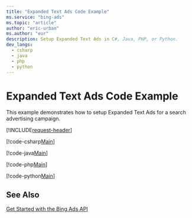 ```yaml
---
title: "Expanded Text Ads Code Example"
ms.service: "bing-ads"
ms.topic: "article"
author: "eric-urban"
ms.author: "eur"
description: Setup Expanded Text Ads in C#, Java, PHP, or Python.
dev_langs:
  - csharp
  - java
  - php
  - python
---
```

# Expanded Text Ads Code Example
This example demonstrates how to setup Expanded Text Ads for a search advertising campaign.

[!INCLUDE[request-header](./includes/code-tips.md)]

[!code-csharp[Main](../../../BingAds-dotNet-SDK/examples/BingAdsExamples/BingAdsExamplesLibrary/v12/ExpandedTextAds.cs)]

[!code-java[Main](../../../BingAds-Java-SDK/examples/BingAdsDesktopApp/src/main/java/com/microsoft/bingads/examples/v12/ExpandedTextAds.java)]

[!code-php[Main](../../../BingAds-PHP-SDK/samples/V12/ExpandedTextAds.php)]

[!code-python[Main](../../../BingAds-Python-SDK/examples/v12/expanded_text_ads.py)]

## See Also
[Get Started with the Bing Ads API](get-started.md)  
